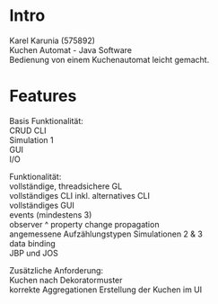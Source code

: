 # Intro
Karel Karunia (575892) <br />
Kuchen Automat - Java Software <br />
Bedienung von einem Kuchenautomat leicht gemacht.

# Features  
Basis Funktionalität:   
CRUD
CLI                                                      
Simulation 1                                             
GUI                                                      
I/O                                                      

Funktionalität:   
vollständige, threadsichere GL                           
vollständiges CLI inkl. alternatives CLI                 
vollständiges GUI                                        
events (mindestens 3)                                    
observer ^ property change propagation                   
angemessene Aufzählungstypen
Simulationen 2 & 3                                       
data binding                                             
JBP und JOS                                              

Zusätzliche Anforderung:  
Kuchen nach Dekoratormuster                              
korrekte Aggregationen
Erstellung der Kuchen im UI                              

